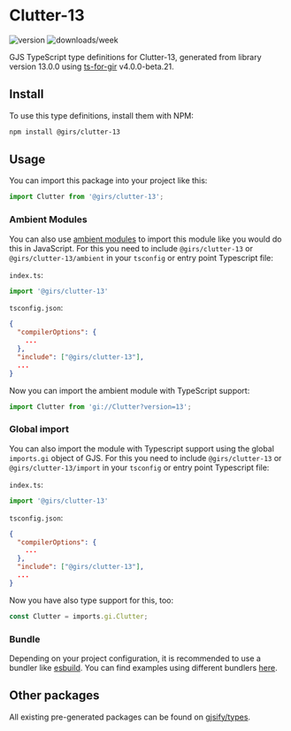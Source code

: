 
# Clutter-13

![version](https://img.shields.io/npm/v/@girs/clutter-13)
![downloads/week](https://img.shields.io/npm/dw/@girs/clutter-13)


GJS TypeScript type definitions for Clutter-13, generated from library version 13.0.0 using [ts-for-gir](https://github.com/gjsify/ts-for-gir) v4.0.0-beta.21.


## Install

To use this type definitions, install them with NPM:
```bash
npm install @girs/clutter-13
```

## Usage

You can import this package into your project like this:
```ts
import Clutter from '@girs/clutter-13';
```

### Ambient Modules

You can also use [ambient modules](https://github.com/gjsify/ts-for-gir/tree/main/packages/cli#ambient-modules) to import this module like you would do this in JavaScript.
For this you need to include `@girs/clutter-13` or `@girs/clutter-13/ambient` in your `tsconfig` or entry point Typescript file:

`index.ts`:
```ts
import '@girs/clutter-13'
```

`tsconfig.json`:
```json
{
  "compilerOptions": {
    ...
  },
  "include": ["@girs/clutter-13"],
  ...
}
```

Now you can import the ambient module with TypeScript support: 

```ts
import Clutter from 'gi://Clutter?version=13';
```

### Global import

You can also import the module with Typescript support using the global `imports.gi` object of GJS.
For this you need to include `@girs/clutter-13` or `@girs/clutter-13/import` in your `tsconfig` or entry point Typescript file:

`index.ts`:
```ts
import '@girs/clutter-13'
```

`tsconfig.json`:
```json
{
  "compilerOptions": {
    ...
  },
  "include": ["@girs/clutter-13"],
  ...
}
```

Now you have also type support for this, too:

```ts
const Clutter = imports.gi.Clutter;
```

### Bundle

Depending on your project configuration, it is recommended to use a bundler like [esbuild](https://esbuild.github.io/). You can find examples using different bundlers [here](https://github.com/gjsify/ts-for-gir/tree/main/examples).

## Other packages

All existing pre-generated packages can be found on [gjsify/types](https://github.com/gjsify/types).

